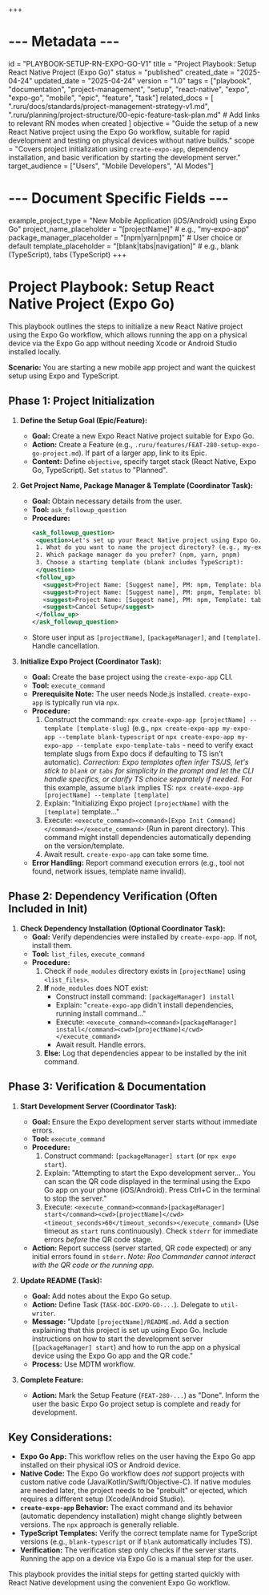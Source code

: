 +++
# --- Metadata ---
id = "PLAYBOOK-SETUP-RN-EXPO-GO-V1"
title = "Project Playbook: Setup React Native Project (Expo Go)"
status = "published"
created_date = "2025-04-24"
updated_date = "2025-04-24"
version = "1.0"
tags = ["playbook", "documentation", "project-management", "setup", "react-native", "expo", "expo-go", "mobile", "epic", "feature", "task"]
related_docs = [
    ".ruru/docs/standards/project-management-strategy-v1.md",
    ".ruru/planning/project-structure/00-epic-feature-task-plan.md"
    # Add links to relevant RN modes when created
]
objective = "Guide the setup of a new React Native project using the Expo Go workflow, suitable for rapid development and testing on physical devices without native builds."
scope = "Covers project initialization using `create-expo-app`, dependency installation, and basic verification by starting the development server."
target_audience = ["Users", "Mobile Developers", "AI Modes"]
# --- Document Specific Fields ---
example_project_type = "New Mobile Application (iOS/Android) using Expo Go"
project_name_placeholder = "[projectName]" # e.g., "my-expo-app"
package_manager_placeholder = "[npm|yarn|pnpm]" # User choice or default
template_placeholder = "[blank|tabs|navigation]" # e.g., blank (TypeScript), tabs (TypeScript)
+++

# Project Playbook: Setup React Native Project (Expo Go)

This playbook outlines the steps to initialize a new React Native project using the Expo Go workflow, which allows running the app on a physical device via the Expo Go app without needing Xcode or Android Studio installed locally.

**Scenario:** You are starting a new mobile app project and want the quickest setup using Expo and TypeScript.

## Phase 1: Project Initialization

1.  **Define the Setup Goal (Epic/Feature):**
    *   **Goal:** Create a new Expo React Native project suitable for Expo Go.
    *   **Action:** Create a Feature (e.g., `.ruru/features/FEAT-280-setup-expo-go-project.md`). If part of a larger app, link to its Epic.
    *   **Content:** Define `objective`, specify target stack (React Native, Expo Go, TypeScript). Set `status` to "Planned".

2.  **Get Project Name, Package Manager & Template (Coordinator Task):**
    *   **Goal:** Obtain necessary details from the user.
    *   **Tool:** `ask_followup_question`
    *   **Procedure:**
        ```xml
        <ask_followup_question>
         <question>Let's set up your React Native project using Expo Go.
         1. What do you want to name the project directory? (e.g., my-expo-app)
         2. Which package manager do you prefer? (npm, yarn, pnpm)
         3. Choose a starting template (blank includes TypeScript):
         </question>
         <follow_up>
           <suggest>Project Name: [Suggest name], PM: npm, Template: blank</suggest>
           <suggest>Project Name: [Suggest name], PM: pnpm, Template: blank</suggest>
           <suggest>Project Name: [Suggest name], PM: npm, Template: tabs</suggest> <!-- Example with tabs -->
           <suggest>Cancel Setup</suggest>
         </follow_up>
        </ask_followup_question>
        ```
    *   Store user input as `[projectName]`, `[packageManager]`, and `[template]`. Handle cancellation.

3.  **Initialize Expo Project (Coordinator Task):**
    *   **Goal:** Create the base project using the `create-expo-app` CLI.
    *   **Tool:** `execute_command`
    *   **Prerequisite Note:** The user needs Node.js installed. `create-expo-app` is typically run via `npx`.
    *   **Procedure:**
        1.  Construct the command: `npx create-expo-app [projectName] --template [template-slug]` (e.g., `npx create-expo-app my-expo-app --template blank-typescript` or `npx create-expo-app my-expo-app --template expo-template-tabs` - need to verify exact template slugs from Expo docs if defaulting to TS isn't automatic). *Correction: Expo templates often infer TS/JS, let's stick to `blank` or `tabs` for simplicity in the prompt and let the CLI handle specifics, or clarify TS choice separately if needed.* For this example, assume `blank` implies TS: `npx create-expo-app [projectName] --template [template]`
        2.  Explain: "Initializing Expo project `[projectName]` with the `[template]` template..."
        3.  Execute: `<execute_command><command>[Expo Init Command]</command></execute_command>` (Run in parent directory). This command might install dependencies automatically depending on the version/template.
        4.  Await result. `create-expo-app` can take some time.
    *   **Error Handling:** Report command execution errors (e.g., tool not found, network issues, template name invalid).

## Phase 2: Dependency Verification (Often Included in Init)

1.  **Check Dependency Installation (Optional Coordinator Task):**
    *   **Goal:** Verify dependencies were installed by `create-expo-app`. If not, install them.
    *   **Tool:** `list_files`, `execute_command`
    *   **Procedure:**
        1.  Check if `node_modules` directory exists in `[projectName]` using `<list_files>`.
        2.  **If** `node_modules` does NOT exist:
            *   Construct install command: `[packageManager] install`
            *   Explain: "`create-expo-app` didn't install dependencies, running install command..."
            *   Execute: `<execute_command><command>[packageManager] install</command><cwd>[projectName]</cwd></execute_command>`
            *   Await result. Handle errors.
        3.  **Else:** Log that dependencies appear to be installed by the init command.

## Phase 3: Verification & Documentation

1.  **Start Development Server (Coordinator Task):**
    *   **Goal:** Ensure the Expo development server starts without immediate errors.
    *   **Tool:** `execute_command`
    *   **Procedure:**
        1.  Construct command: `[packageManager] start` (or `npx expo start`).
        2.  Explain: "Attempting to start the Expo development server... You can scan the QR code displayed in the terminal using the Expo Go app on your phone (iOS/Android). Press Ctrl+C in the terminal to stop the server."
        3.  Execute: `<execute_command><command>[packageManager] start</command><cwd>[projectName]</cwd><timeout_seconds>60</timeout_seconds></execute_command>` (Use timeout as `start` runs continuously). Check `stderr` for immediate errors *before* the QR code stage.
    *   **Action:** Report success (server started, QR code expected) or any initial errors found in `stderr`. *Note: Roo Commander cannot interact with the QR code or the running app.*

2.  **Update README (Task):**
    *   **Goal:** Add notes about the Expo Go setup.
    *   **Action:** Define Task (`TASK-DOC-EXPO-GO-...`). Delegate to `util-writer`.
    *   **Message:** "Update `[projectName]/README.md`. Add a section explaining that this project is set up using Expo Go. Include instructions on how to start the development server (`[packageManager] start`) and how to run the app on a physical device using the Expo Go app and the QR code."
    *   **Process:** Use MDTM workflow.

3.  **Complete Feature:**
    *   **Action:** Mark the Setup Feature (`FEAT-280-...`) as "Done". Inform the user the basic Expo Go project setup is complete and ready for development.

## Key Considerations:

*   **Expo Go App:** This workflow relies on the user having the Expo Go app installed on their physical iOS or Android device.
*   **Native Code:** The Expo Go workflow does *not* support projects with custom native code (Java/Kotlin/Swift/Objective-C). If native modules are needed later, the project needs to be "prebuilt" or ejected, which requires a different setup (Xcode/Android Studio).
*   **`create-expo-app` Behavior:** The exact command and its behavior (automatic dependency installation) might change slightly between versions. The `npx` approach is generally reliable.
*   **TypeScript Templates:** Verify the correct template name for TypeScript versions (e.g., `blank-typescript` or if `blank` automatically includes TS).
*   **Verification:** The verification step only checks if the server starts. Running the app on a device via Expo Go is a manual step for the user.

This playbook provides the initial steps for getting started quickly with React Native development using the convenient Expo Go workflow.
